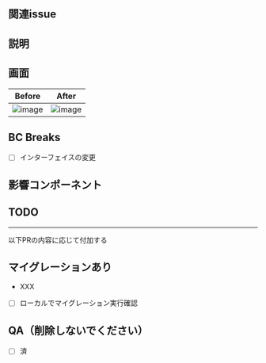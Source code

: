 ## 関連issue

## 説明

## 画面

Before | After
--- | ---
![image]() | ![image]()

## BC Breaks

- [ ] インターフェイスの変更

## 影響コンポーネント

## TODO

----
以下PRの内容に応じて付加する

## マイグレーションあり

- XXX
- [ ] ローカルでマイグレーション実行確認 

## QA（削除しないでください）

- [ ] 済
